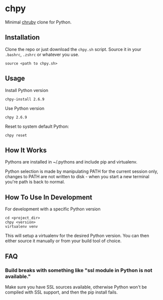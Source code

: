 # chpy

Minimal [chruby](https://github.com/postmodern/chruby) clone for Python. 

## Installation

Clone the repo or just download the `chpy.sh` script. Source it in your
`.bashrc`, `.zshrc` or whatever you use.

```shell
source <path to chpy.sh>
```

## Usage

Install Python version
```shell
chpy-install 2.6.9
```

Use Python version
```shell
chpy 2.6.9
```

Reset to system default Python: 

```shell
chpy reset
```

## How It Works 

Pythons are installed in ~/.pythons and include pip and virtualenv.

Python selection is made by manipulating PATH for the current session only,
changes to PATH are not written to disk - when you start a new terminal you're
path is back to normal.

## How To Use In Development

For development with a specific Python version

```shell 
cd <project_dir>
chpy <version>
virtualenv venv
```

This will setup a virtualenv for the desired Python version. You can then either
source it manually or from your build tool of choice.

## FAQ

### Build breaks with something like "ssl module in Python is not available."

Make sure you have SSL sources available, otherwise Python won't be compiled
with SSL support, and then the pip install fails. 

